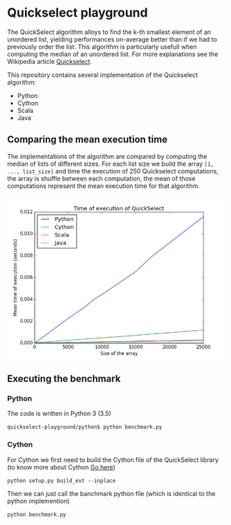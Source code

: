 # Quickselect playground

The QuickSelect algorithm alloys to find the k-th smallest element of an unordered list, yielding performances on-average better than if we had to previously order the list. This algorithm is particularly usefull when computing the median of an unordered list. For more explanations see the Wikipedia article [Quickselect](https://en.wikipedia.org/wiki/Quickselect).

This repository contains several implementation of the Quickselect algorithm:
- Python
- Cython
- Scala
- Java

## Comparing the mean execution time

The implementations of the algorithm are compared by computing the median of lists of different sizes. For each list size we build the array `[1, ..., list_size]` and time the execution of 250 Quickselect computations, the array is shuffle between each computation, the mean of those computations represent the mean execution time for that algorithm.

![Benchmark](https://github.com/maximerihouey/QuickSelect-playground/blob/master/quickselect_benchmark.png)

## Executing the benchmark

### Python

The code is written in Python 3 (3.5)
``` 
quickselect-playground/python$ python benchmark.py
```

### Cython

For Cython we first need to build the Cython file of the QuickSelect library (to know more about Cython [Go here](http://docs.cython.org/en/latest/src/tutorial/cython_tutorial.html))
```
python setup.py build_ext --inplace
```

Then we can just call the banchmark python file (which is identical to the python implemention)
```
python benchmark.py
```


